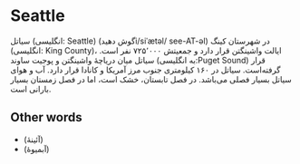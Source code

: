 # Seattle

سیاتل (انگلیسی: Seattle‎) (‎گوش دهیدi‎/siˈætəl/‎ see-AT-əl) در شهرستان کینگ (انگلیسی: King County‎)، ایالت واشینگتن قرار دارد و جمعیتش ۷۲۵٬۰۰۰ نفر است. سیاتل میان دریاچهٔ واشینگتن و پوجیت ساوند (به انگلیسی:Puget Sound) قرار گرفته‌است. سیاتل در ۱۶۰ کیلومتری جنوب مرز آمریکا و کانادا قرار دارد. آب و هوای سیاتل بسیار فصلی می‌باشد. در فصل تابستان، خشک است، اما در فصل زمستان بسیار بارانی است.

## Other words

- (آئینهٔ)
- (آبمیوهٔ)

<!---
cspell:locale fa,en
cspell:words پوجیت  دهیدi   siˈætəl
--->
